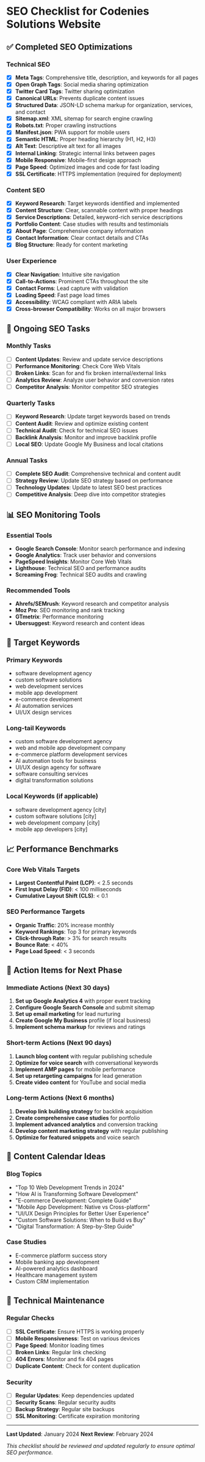 # SEO Checklist for Codenies Solutions Website

## ✅ Completed SEO Optimizations

### Technical SEO
- [x] **Meta Tags**: Comprehensive title, description, and keywords for all pages
- [x] **Open Graph Tags**: Social media sharing optimization
- [x] **Twitter Card Tags**: Twitter sharing optimization
- [x] **Canonical URLs**: Prevents duplicate content issues
- [x] **Structured Data**: JSON-LD schema markup for organization, services, and contact
- [x] **Sitemap.xml**: XML sitemap for search engine crawling
- [x] **Robots.txt**: Proper crawling instructions
- [x] **Manifest.json**: PWA support for mobile users
- [x] **Semantic HTML**: Proper heading hierarchy (H1, H2, H3)
- [x] **Alt Text**: Descriptive alt text for all images
- [x] **Internal Linking**: Strategic internal links between pages
- [x] **Mobile Responsive**: Mobile-first design approach
- [x] **Page Speed**: Optimized images and code for fast loading
- [x] **SSL Certificate**: HTTPS implementation (required for deployment)

### Content SEO
- [x] **Keyword Research**: Target keywords identified and implemented
- [x] **Content Structure**: Clear, scannable content with proper headings
- [x] **Service Descriptions**: Detailed, keyword-rich service descriptions
- [x] **Portfolio Content**: Case studies with results and testimonials
- [x] **About Page**: Comprehensive company information
- [x] **Contact Information**: Clear contact details and CTAs
- [x] **Blog Structure**: Ready for content marketing

### User Experience
- [x] **Clear Navigation**: Intuitive site navigation
- [x] **Call-to-Actions**: Prominent CTAs throughout the site
- [x] **Contact Forms**: Lead capture with validation
- [x] **Loading Speed**: Fast page load times
- [x] **Accessibility**: WCAG compliant with ARIA labels
- [x] **Cross-browser Compatibility**: Works on all major browsers

## 🔄 Ongoing SEO Tasks

### Monthly Tasks
- [ ] **Content Updates**: Review and update service descriptions
- [ ] **Performance Monitoring**: Check Core Web Vitals
- [ ] **Broken Links**: Scan for and fix broken internal/external links
- [ ] **Analytics Review**: Analyze user behavior and conversion rates
- [ ] **Competitor Analysis**: Monitor competitor SEO strategies

### Quarterly Tasks
- [ ] **Keyword Research**: Update target keywords based on trends
- [ ] **Content Audit**: Review and optimize existing content
- [ ] **Technical Audit**: Check for technical SEO issues
- [ ] **Backlink Analysis**: Monitor and improve backlink profile
- [ ] **Local SEO**: Update Google My Business and local citations

### Annual Tasks
- [ ] **Complete SEO Audit**: Comprehensive technical and content audit
- [ ] **Strategy Review**: Update SEO strategy based on performance
- [ ] **Technology Updates**: Update to latest SEO best practices
- [ ] **Competitive Analysis**: Deep dive into competitor strategies

## 📊 SEO Monitoring Tools

### Essential Tools
- **Google Search Console**: Monitor search performance and indexing
- **Google Analytics**: Track user behavior and conversions
- **PageSpeed Insights**: Monitor Core Web Vitals
- **Lighthouse**: Technical SEO and performance audits
- **Screaming Frog**: Technical SEO audits and crawling

### Recommended Tools
- **Ahrefs/SEMrush**: Keyword research and competitor analysis
- **Moz Pro**: SEO monitoring and rank tracking
- **GTmetrix**: Performance monitoring
- **Ubersuggest**: Keyword research and content ideas

## 🎯 Target Keywords

### Primary Keywords
- software development agency
- custom software solutions
- web development services
- mobile app development
- e-commerce development
- AI automation services
- UI/UX design services

### Long-tail Keywords
- custom software development agency
- web and mobile app development company
- e-commerce platform development services
- AI automation tools for business
- UI/UX design agency for software
- software consulting services
- digital transformation solutions

### Local Keywords (if applicable)
- software development agency [city]
- custom software solutions [city]
- web development company [city]
- mobile app developers [city]

## 📈 Performance Benchmarks

### Core Web Vitals Targets
- **Largest Contentful Paint (LCP)**: < 2.5 seconds
- **First Input Delay (FID)**: < 100 milliseconds
- **Cumulative Layout Shift (CLS)**: < 0.1

### SEO Performance Targets
- **Organic Traffic**: 20% increase monthly
- **Keyword Rankings**: Top 3 for primary keywords
- **Click-through Rate**: > 3% for search results
- **Bounce Rate**: < 40%
- **Page Load Speed**: < 3 seconds

## 🚀 Action Items for Next Phase

### Immediate Actions (Next 30 days)
1. **Set up Google Analytics 4** with proper event tracking
2. **Configure Google Search Console** and submit sitemap
3. **Set up email marketing** for lead nurturing
4. **Create Google My Business** profile (if local business)
5. **Implement schema markup** for reviews and ratings

### Short-term Actions (Next 90 days)
1. **Launch blog content** with regular publishing schedule
2. **Optimize for voice search** with conversational keywords
3. **Implement AMP pages** for mobile performance
4. **Set up retargeting campaigns** for lead generation
5. **Create video content** for YouTube and social media

### Long-term Actions (Next 6 months)
1. **Develop link building strategy** for backlink acquisition
2. **Create comprehensive case studies** for portfolio
3. **Implement advanced analytics** and conversion tracking
4. **Develop content marketing strategy** with regular publishing
5. **Optimize for featured snippets** and voice search

## 📝 Content Calendar Ideas

### Blog Topics
- "Top 10 Web Development Trends in 2024"
- "How AI is Transforming Software Development"
- "E-commerce Development: Complete Guide"
- "Mobile App Development: Native vs Cross-platform"
- "UI/UX Design Principles for Better User Experience"
- "Custom Software Solutions: When to Build vs Buy"
- "Digital Transformation: A Step-by-Step Guide"

### Case Studies
- E-commerce platform success story
- Mobile banking app development
- AI-powered analytics dashboard
- Healthcare management system
- Custom CRM implementation

## 🔧 Technical Maintenance

### Regular Checks
- [ ] **SSL Certificate**: Ensure HTTPS is working properly
- [ ] **Mobile Responsiveness**: Test on various devices
- [ ] **Page Speed**: Monitor loading times
- [ ] **Broken Links**: Regular link checking
- [ ] **404 Errors**: Monitor and fix 404 pages
- [ ] **Duplicate Content**: Check for content duplication

### Security
- [ ] **Regular Updates**: Keep dependencies updated
- [ ] **Security Scans**: Regular security audits
- [ ] **Backup Strategy**: Regular site backups
- [ ] **SSL Monitoring**: Certificate expiration monitoring

---

**Last Updated**: January 2024
**Next Review**: February 2024

*This checklist should be reviewed and updated regularly to ensure optimal SEO performance.* 